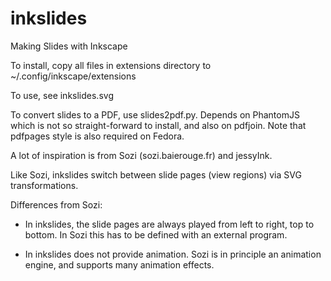 inkslides
=========

Making Slides with Inkscape

To install, copy all files in extensions directory to
~/.config/inkscape/extensions

To use, see inkslides.svg

To convert slides to a PDF, use slides2pdf.py. Depends on PhantomJS
which is not so straight-forward to install, and also on pdfjoin.
Note that pdfpages style is also required on Fedora.

A lot of inspiration is from Sozi (sozi.baierouge.fr) and jessyInk. 

Like Sozi, inkslides switch between slide pages (view regions)
via SVG transformations. 

Differences from Sozi:
 
 * In inkslides, the slide pages are always played from left to right, top to bottom.
   In Sozi this has to be defined with an external program.

 * In inkslides does not provide animation. Sozi is in principle an animation engine, and supports
   many animation effects.


